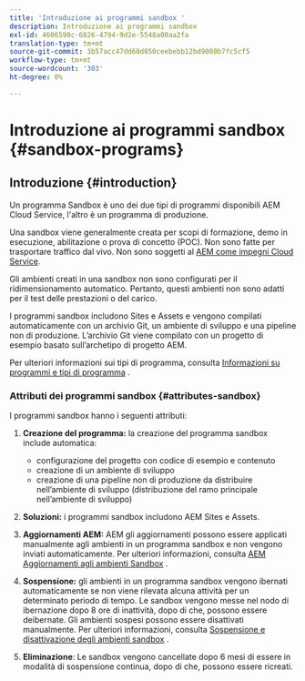 ```yaml
---
title: 'Introduzione ai programmi sandbox '
description: Introduzione ai programmi sandbox
exl-id: 4606590c-6826-4794-9d2e-5548a00aa2fa
translation-type: tm+mt
source-git-commit: 3b57acc47dd60d050ceebebb12bd9080b7fc5cf5
workflow-type: tm+mt
source-wordcount: '303'
ht-degree: 0%

---
```


# Introduzione ai programmi sandbox {#sandbox-programs}

## Introduzione {#introduction}

Un programma Sandbox è uno dei due tipi di programmi disponibili AEM Cloud Service, l&#39;altro è un programma di produzione.

Una sandbox viene generalmente creata per scopi di formazione, demo in esecuzione, abilitazione o prova di concetto (POC). Non sono fatte per trasportare traffico dal vivo. Non sono soggetti al [AEM come impegni Cloud Service](https://www.adobe.com/legal/service-commitments.html).

Gli ambienti creati in una sandbox non sono configurati per il ridimensionamento automatico. Pertanto, questi ambienti non sono adatti per il test delle prestazioni o del carico.

I programmi sandbox includono Sites e Assets e vengono compilati automaticamente con un archivio Git, un ambiente di sviluppo e una pipeline non di produzione.  L’archivio Git viene compilato con un progetto di esempio basato sull’archetipo di progetto AEM.

Per ulteriori informazioni sui tipi di programma, consulta [Informazioni su programmi e tipi di programma](/help/onboarding/getting-access-to-aem-in-cloud/understand-program-types.md) .

### Attributi dei programmi sandbox {#attributes-sandbox}

I programmi sandbox hanno i seguenti attributi:

1. **Creazione del programma:** la creazione del programma sandbox include automatica:
   * configurazione del progetto con codice di esempio e contenuto
   * creazione di un ambiente di sviluppo
   * creazione di una pipeline non di produzione da distribuire nell’ambiente di sviluppo (distribuzione del ramo principale nell’ambiente di sviluppo)

1. **Soluzioni:** i programmi sandbox includono AEM Sites e Assets.

1. **Aggiornamenti AEM:** AEM gli aggiornamenti possono essere applicati manualmente agli ambienti in un programma sandbox e non vengono inviati automaticamente.
Per ulteriori informazioni, consulta [AEM Aggiornamenti agli ambienti Sandbox](/help/onboarding/getting-access-to-aem-in-cloud/hibernating-de-hibernating-sandbox-environments.md#aem-updates-sandbox) .

1. **Sospensione:** gli ambienti in un programma sandbox vengono ibernati automaticamente se non viene rilevata alcuna attività per un determinato periodo di tempo. Le sandbox vengono messe nel nodo di ibernazione dopo 8 ore di inattività, dopo di che, possono essere deibernate. Gli ambienti sospesi possono essere disattivati manualmente.
Per ulteriori informazioni, consulta [Sospensione e disattivazione degli ambienti sandbox](/help/onboarding/getting-access-to-aem-in-cloud/hibernating-de-hibernating-sandbox-environments.md) .

1. **Eliminazione**: Le sandbox vengono cancellate dopo 6 mesi di essere in modalità di sospensione continua, dopo di che, possono essere ricreati.
